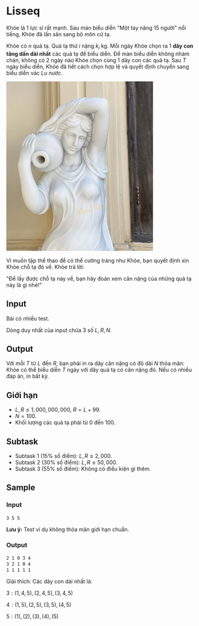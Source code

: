 # Lisseq

Khỏe là 1 lực sĩ rất mạnh. Sau màn biểu diễn "Một tay nâng 15 người" nổi tiếng, Khỏe đã lấn sân sang bộ môn cử tạ.

Khỏe có $n$ quả tạ. Quả tạ thứ $i$ nặng $k_i$ kg. Mỗi ngày Khỏe chọn ra 1 **dãy con tăng dần dài nhất** các quả tạ để biểu diễn. Để màn biểu diễn không nhàm chán, không có 2 ngày nào Khỏe chọn cùng 1 dãy con các quả tạ. Sau $T$ ngày biểu diễn, Khỏe đã hết cách chọn hợp lệ và quyết định chuyển sang biểu diễn vác *Lu nước*.

![](lisseq1.jpeg)

Vì muốn tập thể thao để có thể cường tráng như Khỏe, bạn quyết định xin Khỏe chỗ tạ đó về. Khỏe trả lời:

"Để lấy được chỗ tạ này về, bạn hãy đoán xem cân nặng của những quả tạ này là gì nhé!"

## Input

Bài có nhiều test.

Dòng duy nhất của input chứa 3 số $L, R, N$.

## Output

Với mỗi $T$ từ $L$ đến $R$, bạn phải in ra dãy cân nặng có độ dài $N$ thỏa mãn: Khỏe có thể biểu diễn $T$ ngày với dãy quả tạ có cân nặng đó. Nếu có nhiều đáp án, in bất kỳ.

## Giới hạn
- $L, R \leq 1,000,000,000$, $R=L+99$.
- $N=100$.
- Khối lượng các quả tạ phải từ $0$ đến $100$.

## Subtask
- Subtask 1 (15% số điểm): $L, R \leq 2,000$.
- Subtask 2 (30% số điểm): $L, R \leq 50,000$.
- Subtask 3 (55% số điểm): Không có điều kiện gì thêm.

## Sample

### Input
```
3 5 5
```
**Lưu ý:** Test ví dụ không thỏa mãn giới hạn chuẩn.

### Output
```
2 1 0 3 4 
3 2 1 0 4
1 1 1 1 1
```
Giải thích: Các dãy con dài nhất là:

$3: (1, 4, 5), (2, 4, 5), (3, 4, 5)$

$4: (1, 5), (2, 5), (3, 5), (4, 5)$

$5: (1), (2), (3), (4), (5)$
